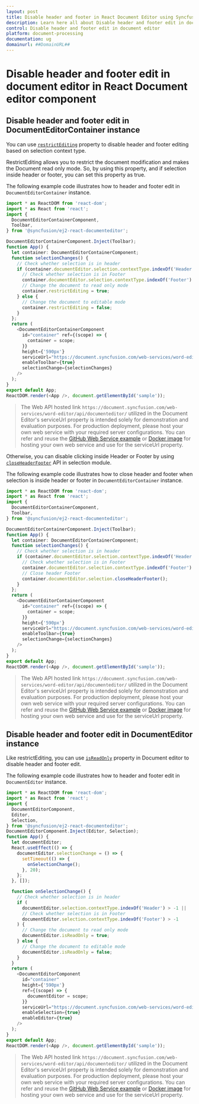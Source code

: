 ```yaml
---
layout: post
title: Disable header and footer in React Document Editor using Syncfusion
description: Learn here all about Disable header and footer edit in document editor in Syncfusion React Document editor component of Syncfusion Essential JS 2 and more.
control: Disable header and footer edit in document editor 
platform: document-processing
documentation: ug
domainurl: ##DomainURL##
---
```


# Disable header and footer edit in document editor in React Document editor component

## Disable header and footer edit in DocumentEditorContainer instance

You can use [`restrictEditing`](https://ej2.syncfusion.com/react/documentation/api/document-editor-container#restrictediting) property to disable header and footer editing based on selection context type.

RestrictEditing allows you to restrict the document modification and makes the Document read only mode. So, by using this property, and if selection inside header or footer, you can set this property as true.

The following example code illustrates how to header and footer edit in `DocumentEditorContainer` instance.

```ts
import * as ReactDOM from 'react-dom';
import * as React from 'react';
import {
  DocumentEditorContainerComponent,
  Toolbar,
} from '@syncfusion/ej2-react-documenteditor';

DocumentEditorContainerComponent.Inject(Toolbar);
function App() {
  let container: DocumentEditorContainerComponent;
  function selectionChanges() {
    // Check whether selection is in header
    if (container.documentEditor.selection.contextType.indexOf('Header') > -1 ||
      // Check whether selection is in Footer
      container.documentEditor.selection.contextType.indexOf('Footer') > -1) {
      // Change the document to read only mode
      container.restrictEditing = true;
    } else {
      // Change the document to editable mode
      container.restrictEditing = false;
    }
  };
  return (
    <DocumentEditorContainerComponent
      id="container" ref={(scope) => {
        container = scope;
      }}
      height={'590px'}
      serviceUrl="https://document.syncfusion.com/web-services/word-editor/api/documenteditor/"
      enableToolbar={true}
      selectionChange={selectionChanges}
    />
  );
}
export default App;
ReactDOM.render(<App />, document.getElementById('sample'));

```

> The Web API hosted link `https://document.syncfusion.com/web-services/word-editor/api/documenteditor/` utilized in the Document Editor's serviceUrl property is intended solely for demonstration and evaluation purposes. For production deployment, please host your own web service with your required server configurations. You can refer and reuse the [GitHub Web Service example](https://github.com/SyncfusionExamples/EJ2-DocumentEditor-WebServices) or [Docker image](https://hub.docker.com/r/syncfusion/word-processor-server) for hosting your own web service and use for the serviceUrl property.

Otherwise, you can disable clicking inside Header or Footer by using [`closeHeaderFooter`](https://ej2.syncfusion.com/react/documentation/api/document-editor/selection#closeheaderfooter) API in selection module.

The following example code illustrates how to close header and footer when selection is inside header or footer in `DocumentEditorContainer` instance.

```ts
import * as ReactDOM from 'react-dom';
import * as React from 'react';
import {
  DocumentEditorContainerComponent,
  Toolbar,
} from '@syncfusion/ej2-react-documenteditor';

DocumentEditorContainerComponent.Inject(Toolbar);
function App() {
  let container: DocumentEditorContainerComponent;
  function selectionChanges() {
    // Check whether selection is in header
    if (container.documentEditor.selection.contextType.indexOf('Header') > -1 ||
      // Check whether selection is in Footer
      container.documentEditor.selection.contextType.indexOf('Footer') > -1) {
      // Close header Footer
      container.documentEditor.selection.closeHeaderFooter();
    }
  };
  return (
    <DocumentEditorContainerComponent
      id="container" ref={(scope) => {
        container = scope;
      }}
      height={'590px'}
      serviceUrl="https://document.syncfusion.com/web-services/word-editor/api/documenteditor/"
      enableToolbar={true}
      selectionChange={selectionChanges}
    />
  );
}
export default App;
ReactDOM.render(<App />, document.getElementById('sample'));

```

> The Web API hosted link `https://document.syncfusion.com/web-services/word-editor/api/documenteditor/` utilized in the Document Editor's serviceUrl property is intended solely for demonstration and evaluation purposes. For production deployment, please host your own web service with your required server configurations. You can refer and reuse the [GitHub Web Service example](https://github.com/SyncfusionExamples/EJ2-DocumentEditor-WebServices) or [Docker image](https://hub.docker.com/r/syncfusion/word-processor-server) for hosting your own web service and use for the serviceUrl property.

## Disable header and footer edit in DocumentEditor instance

Like restrictEditing, you can use [`isReadOnly`](https://ej2.syncfusion.com/react/documentation/api/document-editor#isreadonly) property in Document editor to disable header and footer edit.

The following example code illustrates how to header and footer edit in `DocumentEditor` instance.

```ts
import * as ReactDOM from 'react-dom';
import * as React from 'react';
import {
  DocumentEditorComponent,
  Editor,
  Selection,
} from '@syncfusion/ej2-react-documenteditor';
DocumentEditorComponent.Inject(Editor, Selection);
function App() {
  let documentEditor;
  React.useEffect(() => {
    documentEditor.selectionChange = () => {
      setTimeout(() => {
        onSelectionChange();
      }, 20);
    };
  }, []);

  function onSelectionChange() {
    // Check whether selection is in header
    if (
      documentEditor.selection.contextType.indexOf('Header') > -1 ||
      // Check whether selection is in Footer
      documentEditor.selection.contextType.indexOf('Footer') > -1
    ) {
      // Change the document to read only mode
      documentEditor.isReadOnly = true;
    } else {
      // Change the document to editable mode
      documentEditor.isReadOnly = false;
    }
  }
  return (
    <DocumentEditorComponent
      id="container"
      height={'590px'}
      ref={(scope) => {
        documentEditor = scope;
      }}
      serviceUrl="https://document.syncfusion.com/web-services/word-editor/api/documenteditor/"
      enableSelection={true}
      enableEditor={true}
    />
  );
}
export default App;
ReactDOM.render(<App />, document.getElementById('sample'));
```

> The Web API hosted link `https://document.syncfusion.com/web-services/word-editor/api/documenteditor/` utilized in the Document Editor's serviceUrl property is intended solely for demonstration and evaluation purposes. For production deployment, please host your own web service with your required server configurations. You can refer and reuse the [GitHub Web Service example](https://github.com/SyncfusionExamples/EJ2-DocumentEditor-WebServices) or [Docker image](https://hub.docker.com/r/syncfusion/word-processor-server) for hosting your own web service and use for the serviceUrl property.
